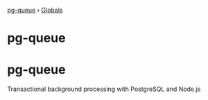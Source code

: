 [pg-queue](README.md) › [Globals](globals.md)

# pg-queue

# pg-queue

Transactional background processing with PostgreSQL and Node.js
